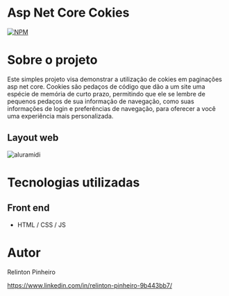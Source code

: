# Asp Net Core Cokies
[![NPM](https://img.shields.io/npm/l/react)](https://github.com/Relinton/AspNetCorePaginacaoDataTable/blob/main/LICENSE) 

# Sobre o projeto

Este simples projeto visa demonstrar a utilização de cokies em paginações asp net core.
Cookies são pedaços de código que dão a um site uma espécie de memória de curto prazo, permitindo que ele se lembre de pequenos pedaços de sua informação de navegação, como suas informações de login e preferências de navegação, para oferecer a você uma experiência mais personalizada.

## Layout web
![aluramidi](https://user-images.githubusercontent.com/32855779/161648990-2e349064-7d81-4cab-b17f-154a282b45f6.png)

# Tecnologias utilizadas
## Front end
- HTML / CSS / JS

# Autor
Relinton Pinheiro

https://www.linkedin.com/in/relinton-pinheiro-9b443bb7/
